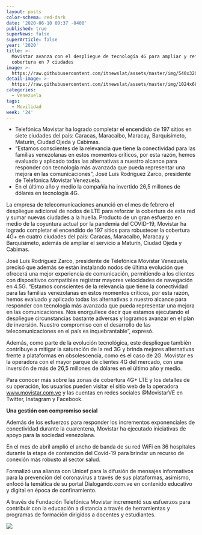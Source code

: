 ```yaml
---
layout: posts
color-schema: red-dark
date: '2020-06-10 09:37 -0400'
published: true
superNews: false
superArticle: false
year: '2020'
title: >-
  Movistar avanza con el despliegue de tecnología 4G para ampliar y reforzar
  cobertura en 7 ciudades
image: >-
  https://raw.githubusercontent.com/itnewslat/assets/master/img/540x320/Jose-Luis-Rodriguez-Z-p.jpg
detail-image: >-
  https://raw.githubusercontent.com/itnewslat/assets/master/img/1024x680/Jose-Luis-Rodriguez-Z-g.jpg
categories:
  - Venezuela
tags:
  - Movilidad
week: '24'
---
```


-	Telefónica Movistar ha logrado completar el encendido de 197 sitios en siete ciudades del país: Caracas, Maracaibo, Maracay, Barquisimeto, Maturín, Ciudad Ojeda y Cabimas. 
-	“Estamos conscientes de la relevancia que tiene la conectividad para las familias venezolanas en estos momentos críticos, por esta razón, hemos evaluado y aplicado todas las alternativas a nuestro alcance para responder con tecnología más avanzada que pueda representar una mejora en las comunicaciones”, José Luis Rodríguez Zarco, presidente de Telefónica Movistar Venezuela.
-	En el último año y medio la compañía ha invertido 26,5 millones de dólares en tecnología 4G.

La empresa de telecomunicaciones anunció en el mes de febrero el despliegue adicional de nodos de LTE para reforzar la cobertura de esta red y sumar nuevas ciudades a la huella. Producto de un gran esfuerzo en medio de la coyuntura actual por la pandemia del COVID-19, Movistar ha logrado completar el encendido de 197 sitios para robustecer la cobertura 4G+ en cuatro ciudades del país: Caracas, Maracaibo, Maracay y Barquisimeto, además de ampliar el servicio a Maturín, Ciudad Ojeda y Cabimas. 

José Luis Rodríguez Zarco, presidente de Telefónica Movistar Venezuela, precisó que además se están instalando nodos de última evolución que ofrecerá una mejor experiencia de comunicación, permitiendo a los clientes con dispositivos compatibles registrar mayores velocidades de navegación en 4.5G. “Estamos conscientes de la relevancia que tiene la conectividad para las familias venezolanas en estos momentos críticos, por esta razón, hemos evaluado y aplicado todas las alternativas a nuestro alcance para responder con tecnología más avanzada que pueda representar una mejora en las comunicaciones. Nos enorgullece decir que estamos ejecutando el despliegue circunstancias bastante adversas y logramos avanzar en el plan de inversión. Nuestro compromiso con el desarrollo de las telecomunicaciones en el país es inquebrantable”, expresó.

Además, como parte de la evolución tecnológica, este despliegue también contribuye a mitigar la saturación de la red 3G y brinda mejores alternativas frente a plataformas en obsolescencia, como es el caso de 2G. 
Movistar es la operadora con el mayor parque de clientes 4G del mercado, con una inversión de más de 26,5 millones de dólares en el último año y medio. 

Para conocer más sobre las zonas de cobertura 4G+ LTE y los detalles de su operación, los usuarios pueden visitar el sitio web de la operadora www.movistar.com.ve y las cuentas en redes sociales @MovistarVE en Twitter, Instagram y Facebook.

**Una gestión con compromiso social**

Además de los esfuerzos para responder los incrementos exponenciales de conectividad durante la cuarentena, Movistar ha ejecutado iniciativas de apoyo para la sociedad venezolana.

En el mes de abril amplió el ancho de banda de su red WiFi en 36 hospitales durante la etapa de contención del Covid-19 para brindar un recurso de conexión más robusto al sector salud.

Formalizó una alianza con Unicef para la difusión de mensajes informativos para la prevención del coronavirus a través de sus plataformas, asimismo, enfocó la temática de su portal Dialogando.com.ve en contenido educativo y digital en época de confinamiento.

A través de Fundación Telefónica Movistar incrementó sus esfuerzos para contribuir con la educación a distancia a través de herramientas y programas de formación dirigidos a docentes y estudiantes.

<img src="https://tracker.metricool.com/c3po.jpg?hash=56f88a41e39ab42c063cc51676587a04"/>